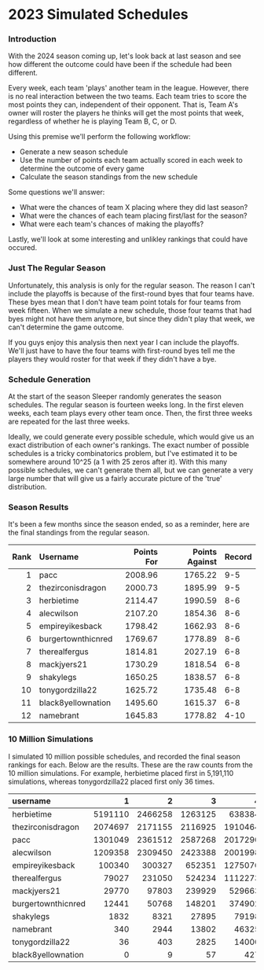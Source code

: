 # 2023 Simulated Schedules

### Introduction

With the 2024 season coming up, let's look back at last season and see how 
different the outcome could have been if the schedule had been different. 

Every week, each team 'plays' another team in the league. However, there is no 
real interaction between the two teams. Each team tries to score the most points
they can, independent of their opponent. That is, Team A's owner will roster the
players he thinks will get the most points that week, regardless of whether he
is playing Team B, C, or D. 

Using this premise we'll perform the following workflow:

* Generate a new season schedule
* Use the number of points each team actually scored in each week to determine
the outcome of every game
* Calculate the season standings from the new schedule

Some questions we'll answer:

* What were the chances of team X placing where they did last season?
* What were the chances of each team placing first/last for the season?
* What were each team's chances of making the playoffs?

Lastly, we'll look at some interesting and unlikley rankings that could have 
occured.

### Just The Regular Season

Unfortunately, this analysis is only for the regular season. The reason I can't
include the playoffs is because of the first-round byes that four teams have. 
These byes mean that I don't have team point totals for four teams from week
fifteen. When we simulate a new schedule, those four teams that had byes might
not have them anymore, but since they didn't play that week, we can't determine 
the game outcome. 

If you guys enjoy this analysis then next year I can include the playoffs. We'll
just have to have the four teams with first-round byes tell me the players they
would roster for that week if they didn't have a bye.

### Schedule Generation

At the start of the season Sleeper randomly generates the season schedules. The 
regular season is fourteen weeks long. In the first eleven weeks, each team 
plays every other team once. Then, the first three weeks are repeated for the
last three weeks. 

Ideally, we could generate every possible schedule, which would give us an exact
distribution of each owner's rankings. The exact number of possible schedules is 
a tricky combinatorics problem, but I've estimated it to be somewhere around 
10^25 (a 1 with 25 zeros after it). With this many possible schedules, we can't 
generate them all, but we can generate a very large number that will give us 
a fairly accurate picture of the 'true' distribution. 

### Season Results

It's been a few months since the season ended, so as a reminder, here are the 
final standings from the regular season.

|   Rank | Username           |   Points For |   Points Against | Record   |
|-------:|:-------------------|-------------:|-----------------:|:---------|
|      1 | pacc               |      2008.96 |          1765.22 | 9-5      |
|      2 | thezirconisdragon  |      2000.73 |          1895.99 | 9-5      |
|      3 | herbietime         |      2114.47 |          1990.59 | 8-6      |
|      4 | alecwilson         |      2107.20 |          1854.36 | 8-6      |
|      5 | empireyikesback    |      1798.42 |          1662.93 | 8-6      |
|      6 | burgertownthicnred |      1769.67 |          1778.89 | 8-6      |
|      7 | therealfergus      |      1814.81 |          2027.19 | 6-8      |
|      8 | mackjyers21        |      1730.29 |          1818.54 | 6-8      |
|      9 | shakylegs          |      1650.25 |          1838.57 | 6-8      |
|     10 | tonygordzilla22    |      1625.72 |          1735.48 | 6-8      |
|     11 | black8yellownation |      1495.60 |          1615.37 | 6-8      |
|     12 | namebrant          |      1645.83 |          1778.82 | 4-10     |

### 10 Million Simulations

I simulated 10 million possible schedules, and recorded the final season
rankings for each. Below are the results. These are the raw counts from the 
10 million simulations. For example, herbietime placed first in 5,191,110 
simulations, whereas tonygordzilla22 placed first only 36 times.

| username           |       1 |       2 |       3 |       4 |       5 |       6 |       7 |       8 |       9 |      10 |      11 |      12 |
|:-------------------|--------:|--------:|--------:|--------:|--------:|--------:|--------:|--------:|--------:|--------:|--------:|--------:|
| herbietime         | 5191110 | 2466258 | 1263125 |  638384 |  281700 |  108655 |   38014 |   10242 |    2192 |     300 |      20 |       0 |
| thezirconisdragon  | 2074697 | 2171155 | 2116925 | 1910464 |  908055 |  432684 |  211870 |  104144 |   44943 |   18354 |    6032 |     677 |
| pacc               | 1301049 | 2361512 | 2587268 | 2017290 |  952164 |  439508 |  200778 |   89029 |   34619 |   12850 |    3618 |     315 |
| alecwilson         | 1209358 | 2309450 | 2423388 | 2001998 | 1123941 |  556264 |  243843 |   95928 |   28520 |    6519 |     771 |      20 |
| empireyikesback    |  100340 |  300327 |  652351 | 1275076 | 2215778 | 2300439 | 1551716 |  906495 |  443471 |  187408 |   59043 |    7556 |
| therealfergus      |   79027 |  231050 |  524234 | 1112273 | 2232044 | 2101218 | 1603096 | 1077066 |  611100 |  301181 |  112416 |   15295 |
| mackjyers21        |   29770 |   97803 |  239929 |  529663 | 1024433 | 1574398 | 2006172 | 2136204 | 1266054 |  688986 |  334023 |   72565 |
| burgertownthicnred |   12441 |   50768 |  148201 |  374902 |  863380 | 1594773 | 2346878 | 2212003 | 1351781 |  705852 |  291124 |   47897 |
| shakylegs          |    1832 |    8321 |   27895 |   79198 |  204288 |  428686 |  818694 | 1486333 | 2669906 | 2335301 | 1514670 |  424876 |
| namebrant          |     340 |    2944 |   13802 |   46325 |  136744 |  302059 |  591635 | 1072327 | 1910769 | 2822535 | 2315996 |  784524 |
| tonygordzilla22    |      36 |     403 |    2825 |   14000 |   54992 |  151888 |  361161 |  736419 | 1446341 | 2425927 | 3904713 |  901295 |
| black8yellownation |       0 |       9 |      57 |     427 |    2481 |    9428 |   26143 |   73810 |  190304 |  494787 | 1457574 | 7744980 |


